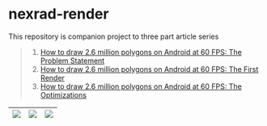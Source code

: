 # nexrad-render

This repository is companion project to three part article series

> 1. [How to draw 2.6 million polygons on Android at 60 FPS: The Problem Statement](https://abhishekbansal.dev/draw-2.6-million-polygons-at-60fps-android)
> 2. [How to draw 2.6 million polygons on Android at 60 FPS: The First Render](https://abhishekbansal.dev/draw-2.6-million-polygons-at-60fps-first-render)
> 3. [How to draw 2.6 million polygons on Android at 60 FPS: The Optimizations](https://abhishekbansal.dev/draw-2.6-million-polygons-at-60fps-optimize)


| ![](https://abhishekbansal.dev/assets/images/nexrad/L2_rendering1.png) | ![](https://abhishekbansal.dev/assets/images/nexrad/L2_rendering2.png) | ![](https://abhishekbansal.dev/assets/images/nexrad/L2_rendering3.png)
| --- | --- |--- |
